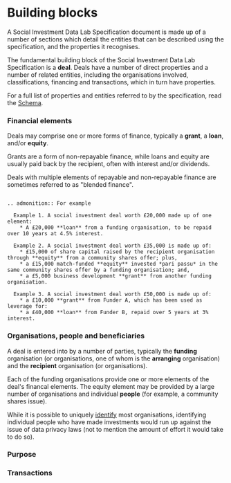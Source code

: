 # Building blocks

A Social Investment Data Lab Specification document is made up of a number of sections which detail the entities that can be described using the specification, and the properties it recognises.

The fundamental building block of the Social Investment Data Lab Specification is a **deal**. Deals have a number of direct properties and a number of related entities, including the organisations involved, classifications, financing and transactions, which in turn have properties.

For a full list of properties and entities referred to by the specification, read the [Schema](schema).

### Financial elements
Deals may comprise one or more forms of finance, typically a **grant**, a **loan**, and/or **equity**.

Grants are a form of non-repayable finance, while loans and equity are usually paid back by the recipient, often with interest and/or dividends.

Deals with multiple elements of repayable and non-repayable finance are sometimes referred to as "blended finance".

```eval_rst

.. admonition:: For example

  Example 1. A social investment deal worth £20,000 made up of one element:  
    * A £20,000 **loan** from a funding organisation, to be repaid over 10 years at 4.5% interest.

  Example 2. A social investment deal worth £35,000 is made up of:  
    * £15,000 of share capital raised by the recipient organisation through **equity** from a community shares offer; plus,
    * a £15,000 match-funded **equity** invested *pari passu* in the same community shares offer by a funding organisation; and,  
    * a £5,000 business development **grant** from another funding organisation.  

  Example 3. A social investment deal worth £50,000 is made up of:  
    * a £10,000 **grant** from Funder A, which has been used as leverage for:  
    * a £40,000 **loan** from Funder B, repaid over 5 years at 3% interest.  

```
### Organisations, people and beneficiaries  

A deal is entered into by a number of parties, typically the **funding** organisation (or organisations, one of whom is the **arranging** organisation) and the **recipient** organisation (or organisations).

Each of the funding organisations provide one or more elements of the deal's financal elements. The equity element may be provided by a large number of organisations and individual **people** (for example, a community shares issue).

While it is possible to uniquely [identify](../identifiers) most organisations, identifying individual people who have made investments would run up against the issue of data privacy laws (not to mention the amount of effort it would take to do so).

### Purpose



### Transactions
